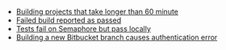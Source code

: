 - [Building projects that take longer than 60 minute](/docs/build-takes-longer-than-an-hour.html)
- [Failed build reported as passed](/docs/failed-build-reported-as-passed.html)
- [Tests fail on Semaphore but pass locally](/docs/tests-fail-on-semaphore-but-pass-locally.html)
- [Building a new Bitbucket branch causes authentication error](/docs/building-new-bitbucket-branch-causes-authentication-error.html)
